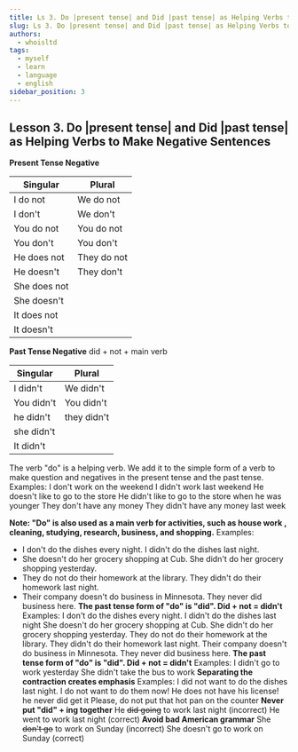 ```yaml
---
title: Ls 3. Do |present tense| and Did |past tense| as Helping Verbs to Make Negative Sentence
slug: Ls 3. Do |present tense| and Did |past tense| as Helping Verbs to Make Negative Sentence
authors:
  - whoisltd
tags:
  - myself
  - learn
  - language
  - english
sidebar_position: 3
---
```


## Lesson 3. Do |present tense| and Did |past tense| as Helping Verbs to Make Negative Sentences

**Present Tense Negative**

| Singular     | Plural      |
| ------------ | ----------- |
| I do not     | We do not   |
| I don't      | We don't    |
| You do not   | You do not  |
| You don't    | You don't   |
| He does not  | They do not |
| He doesn't   | They don't  |
| She does not |             |
| She doesn't  |             |
| It does not  |             |
| It doesn't   |             |

**Past Tense Negative**
did + not + main verb

| Singular   | Plural      |
| ---------- | ----------- |
| I didn't   | We didn't   |
| You didn't | You didn't  |
| he didn't  | they didn't |
| she didn't |             |
| It didn't  |             |

The verb "do" is a helping verb. We add it to the simple form of a verb to make question and negatives in the present tense and the past tense.
Examples:
I don't work on the weekend
I didn't work last weekend
He doesn't like to go to the store
He didn't like to go to the store when he was younger
They don't have any money
They didn't have any money last week

**Note: "Do" is also used as a main verb for activities, such as house work , cleaning, studying, research, business, and shopping.**
Examples:

- I don't do the dishes every night. I didn't do the dishes last night.
- She doesn't do her grocery shopping at Cub. She didn't do her grocery shopping yesterday.
- They do not do their homework at the library. They didn't do their homework last night.
- Their company doesn't do business in Minnesota. They never did business here.
  **The past tense form of "do" is "did". Did + not = didn't**
  Examples:
  I don't do the dishes every night. I didn't do the dishes last night
  She doesn't do her grocery shopping at Cub. She didn't do her grocery shopping yesterday.
  They do not do their homework at the library. They didn't do their homework last night.
  Their company doesn't do business in Minnesota. They never did business here.
  **The past tense form of "do" is "did". Did + not = didn't**
  Examples:
  I didn't go to work yesterday
  She didn't take the bus to work
  **Separating the contraction creates emphasis**
  Examples:
  I did not want to do the dishes last night. I do not want to do them now!
  He does not have his license! he never did get it
  Please, do not put that hot pan on the counter
  **Never put "did" + ing together**
  He ~~did going~~ to work last night (incorrect)
  He went to work last night (correct)
  **Avoid bad American grammar**
  She ~~don't go~~ to work on Sunday (incorrect)
  She doesn't go to work on Sunday (correct)
